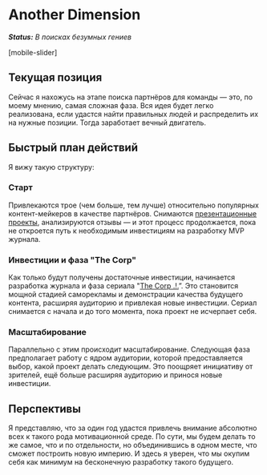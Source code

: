 # Another Dimension

***Status:** В поисках безумных гениев*

[mobile-slider]

## Текущая позиция

Сейчас я нахожусь на этапе поиска партнёров для команды — это, по моему мнению, самая сложная фаза. Вся идея будет легко реализована, если удастся найти правильных людей и распределить их на нужные позиции. Тогда заработает вечный двигатель.

## Быстрый план действий

Я вижу такую структуру:

### Старт

Привлекаются трое (чем больше, тем лучше) относительно популярных контент-мейкеров в качестве партнёров. Снимаются [презентационные проекты](/self-presentation), анализируются отзывы — и этот процесс продолжается, пока не откроется путь к необходимым инвестициям на разработку MVP журнала.

### Инвестиции и фаза "The Corp"

Как только будут получены достаточные инвестиции, начинается разработка журнала и фаза сериала "[The Corp .!.](/the-corp)”. Это становится мощной стадией саморекламы и демонстрации качества будущего контента, расширяя аудиторию и привлекая новые инвестиции. Сериал снимается с начала и до того момента, пока проект не исчерпает себя.

### Масштабирование

Параллельно с этим происходит масштабирование. Следующая фаза предполагает работу с ядром аудитории, которой предоставляется выбор, какой проект делать следующим. Это поощряет инициативу от зрителей, ещё больше расширяя аудиторию и принося новые инвестиции.

## Перспективы

Я представляю, что за один год удастся привлечь внимание абсолютно всех к такого рода мотивационной среде. По сути, мы будем делать то же самое, что и по отдельности, но объединившись в одном месте, что сможет построить новую империю. И здесь я уверен, что мы окупим себя как минимум на бесконечную разработку такого будущего.